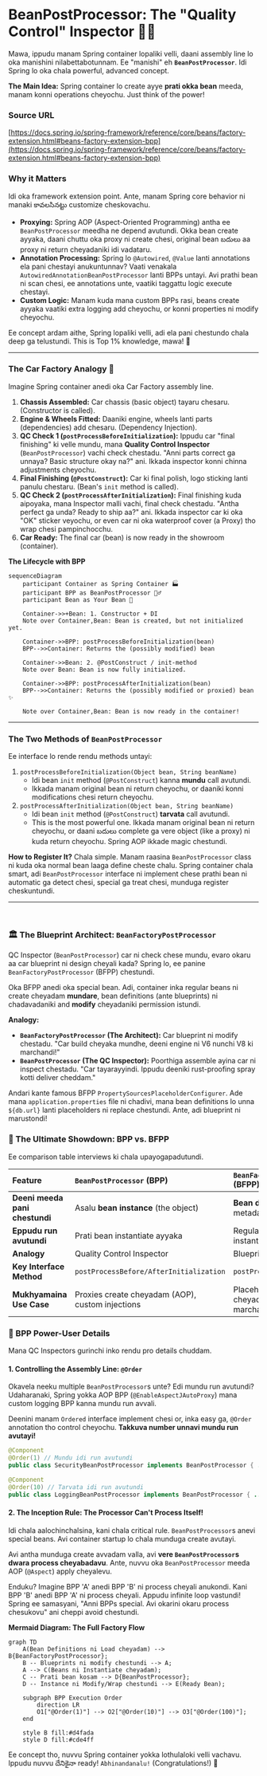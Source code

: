 # BeanPostProcessor: The "Quality Control" Inspector 🕵️‍♂️

Mawa, ippudu manam Spring container lopaliki velli, daani assembly line lo oka manishini nilabettabotunnam. Ee "manishi" eh **`BeanPostProcessor`**. Idi Spring lo oka chala powerful, advanced concept.

**The Main Idea:** Spring container lo create ayye **prati okka bean** meeda, manam konni operations cheyochu. Just think of the power!

### Source URL
[https://docs.spring.io/spring-framework/reference/core/beans/factory-extension.html#beans-factory-extension-bpp](https://docs.spring.io/spring-framework/reference/core/beans/factory-extension.html#beans-factory-extension-bpp)

### Why it Matters
Idi oka framework extension point. Ante, manam Spring core behavior ni manaki కావలసినట్టు customize cheskovachu.
-   **Proxying:** Spring AOP (Aspect-Oriented Programming) antha ee `BeanPostProcessor` meedha ne depend avutundi. Okka bean create ayyaka, daani chuttu oka proxy ni create chesi, original bean బదులు aa proxy ni return cheyadaniki idi vadataru.
-   **Annotation Processing:** Spring lo `@Autowired`, `@Value` lanti annotations ela pani chestayi anukuntunnav? Vaati venakala `AutowiredAnnotationBeanPostProcessor` lanti BPPs untayi. Avi prathi bean ni scan chesi, ee annotations unte, vaatiki taggattu logic execute chestayi.
-   **Custom Logic:** Manam kuda mana custom BPPs rasi, beans create ayyaka vaatiki extra logging add cheyochu, or konni properties ni modify cheyochu.

Ee concept ardam aithe, Spring lopaliki velli, adi ela pani chestundo chala deep ga telustundi. This is Top 1% knowledge, mawa! 💪

---
### The Car Factory Analogy 🚗

Imagine Spring container anedi oka Car Factory assembly line.
1.  **Chassis Assembled:** Car chassis (basic object) tayaru chesaru. (Constructor is called).
2.  **Engine & Wheels Fitted:** Daaniki engine, wheels lanti parts (dependencies) add chesaru. (Dependency Injection).
3.  **QC Check 1 (`postProcessBeforeInitialization`):** Ippudu car "final finishing" ki velle mundu, mana **Quality Control Inspector** (`BeanPostProcessor`) vachi check chestadu. "Anni parts correct ga unnaya? Basic structure okay na?" ani. Ikkada inspector konni chinna adjustments cheyochu.
4.  **Final Finishing (`@PostConstruct`):** Car ki final polish, logo sticking lanti panulu chestaru. (Bean's `init` method is called).
5.  **QC Check 2 (`postProcessAfterInitialization`):** Final finishing kuda aipoyaka, mana Inspector malli vachi, final check chestadu. "Antha perfect ga unda? Ready to ship aa?" ani. Ikkada inspector car ki oka "OK" sticker veyochu, or even car ni oka waterproof cover (a Proxy) tho wrap chesi pampinchocchu.
6.  **Car Ready:** The final car (bean) is now ready in the showroom (container).

**The Lifecycle with BPP**
```mermaid
sequenceDiagram
    participant Container as Spring Container 🏭
    participant BPP as BeanPostProcessor 🕵️‍♂️
    participant Bean as Your Bean 🚗

    Container->>+Bean: 1. Constructor + DI
    Note over Container,Bean: Bean is created, but not initialized yet.

    Container->>BPP: postProcessBeforeInitialization(bean)
    BPP-->>Container: Returns the (possibly modified) bean

    Container->>Bean: 2. @PostConstruct / init-method
    Note over Bean: Bean is now fully initialized.

    Container->>BPP: postProcessAfterInitialization(bean)
    BPP-->>Container: Returns the (possibly modified or proxied) bean ✨

    Note over Container,Bean: Bean is now ready in the container!
```

---
### The Two Methods of `BeanPostProcessor`
Ee interface lo rende rendu methods untayi:
1.  `postProcessBeforeInitialization(Object bean, String beanName)`
    -   Idi bean `init` method (`@PostConstruct`) kanna **mundu** call avutundi.
    -   Ikkada manam original bean ni return cheyochu, or daaniki konni modifications chesi return cheyochu.
2.  `postProcessAfterInitialization(Object bean, String beanName)`
    -   Idi bean `init` method (`@PostConstruct`) **tarvata** call avutundi.
    -   This is the most powerful one. Ikkada manam original bean ni return cheyochu, or daani బదులు complete ga vere object (like a proxy) ni kuda return cheyochu. Spring AOP ikkade magic chestundi.

**How to Register It?**
Chala simple. Manam raasina `BeanPostProcessor` class ni kuda oka normal bean laaga define cheste chalu. Spring container chala smart, adi `BeanPostProcessor` interface ni implement chese prathi bean ni automatic ga detect chesi, special ga treat chesi, munduga register cheskuntundi.

---
<br>

### 🏛️ The Blueprint Architect: `BeanFactoryPostProcessor`

QC Inspector (`BeanPostProcessor`) car ni check chese mundu, evaro okaru aa car blueprint ni design cheyali kada? Spring lo, ee panine `BeanFactoryPostProcessor` (BFPP) chestundi.

Oka BFPP anedi oka special bean. Adi, container inka regular beans ni create cheyadam **mundare**, bean definitions (ante blueprints) ni chadavadaniki and **modify** cheyadaniki permission istundi.

**Analogy:**
*   **`BeanFactoryPostProcessor` (The Architect):** Car blueprint ni modify chestadu. "Car build cheyaka mundhe, deeni engine ni V6 nunchi V8 ki marchandi!"
*   **`BeanPostProcessor` (The QC Inspector):** Poorthiga assemble ayina car ni inspect chestadu. "Car tayarayyindi. Ippudu deeniki rust-proofing spray kotti deliver cheddam."

Andari kante famous BFPP `PropertySourcesPlaceholderConfigurer`. Ade mana `application.properties` file ni chadivi, mana bean definitions lo unna `${db.url}` lanti placeholders ni replace chestundi. Ante, adi blueprint ni marustondi!

### 🥊 The Ultimate Showdown: BPP vs. BFPP

Ee comparison table interviews ki chala upayogapadutundi.

| Feature | `BeanPostProcessor` (BPP) | `BeanFactoryPostProcessor` (BFPP) |
| :--- | :--- | :--- |
| **Deeni meeda pani chestundi** | Asalu **bean instance** (the object) | **Bean definition** (the metadata/blueprint) |
| **Eppudu run avutundi** | Prati bean instantiate ayyaka | Regular beans anni instantiate avvaka mundu |
| **Analogy** | Quality Control Inspector | Blueprint Architect |
| **Key Interface Method** | `postProcessBefore/AfterInitialization` | `postProcessBeanFactory` |
| **Mukhyamaina Use Case** | Proxies create cheyadam (AOP), custom injections | Placeholders replace cheyadam, bean scopes marchadam |

### 🚀 BPP Power-User Details

Mana QC Inspectors gurinchi inko rendu pro details chuddam.

#### 1. Controlling the Assembly Line: `@Order`

Okavela neeku multiple `BeanPostProcessor`s unte? Edi mundu run avutundi? Udaharanaki, Spring yokka AOP BPP (`@EnableAspectJAutoProxy`) mana custom logging BPP kanna mundu run avvali.

Deenini manam `Ordered` interface implement chesi or, inka easy ga, `@Order` annotation tho control cheyochu. **Takkuva number unnavi mundu run avutayi!**

```java
@Component
@Order(1) // Mundu idi run avutundi
public class SecurityBeanPostProcessor implements BeanPostProcessor { ... }

@Component
@Order(10) // Tarvata idi run avutundi
public class LoggingBeanPostProcessor implements BeanPostProcessor { ... }
```

#### 2. The Inception Rule: The Processor Can't Process Itself!

Idi chala aalochinchalsina, kani chala critical rule. `BeanPostProcessor`s anevi special beans. Avi container startup lo chala munduga create avutayi.

Avi antha munduga create avvadam valla, avi **vere `BeanPostProcessor`s dwara process cheyabadavu**. Ante, nuvvu oka `BeanPostProcessor` meeda AOP (`@Aspect`) apply cheyalevu.

Enduku? Imagine BPP 'A' anedi BPP 'B' ni process cheyali anukondi. Kani BPP 'B' anedi BPP 'A' ni process cheyali. Appudu infinite loop vastundi! Spring ee samasyani, "Anni BPPs special. Avi okarini okaru process chesukovu" ani cheppi avoid chestundi.

**Mermaid Diagram: The Full Factory Flow**
```mermaid
graph TD
    A(Bean Definitions ni Load cheyadam) --> B{BeanFactoryPostProcessor};
    B -- Blueprints ni modify chestundi --> A;
    A --> C(Beans ni Instantiate cheyadam);
    C -- Prati bean kosam --> D{BeanPostProcessor};
    D -- Instance ni Modify/Wrap chestundi --> E(Ready Bean);

    subgraph BPP Execution Order
        direction LR
        O1["@Order(1)"] --> O2["@Order(10)"] --> O3["@Order(100)"];
    end

    style B fill:#d4fada
    style D fill:#cde4ff
```

Ee concept tho, nuvvu Spring container yokka lothulaloki velli vachavu. Ippudu nuvvu దేనికైనా ready! `Abhinandanalu!` (Congratulations!) 🎉
